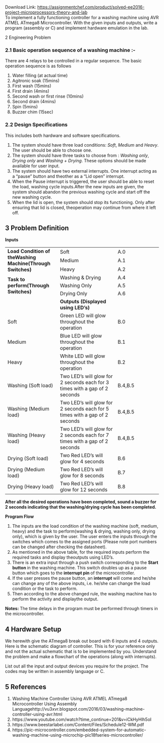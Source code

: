Download Link: https://assignmentchef.com/product/solved-ee2016-project-microprocessors-theory-and-lab
<br>
To implement a fully functioning controller for a washing machine using AVR ATMEL ATmega8 Microcontroller. With the given inputs and outputs, write a program (assembly or C) and implement hardware emulation in the lab.

2          Engineering Problem

<h3>2.1            Basic operation sequence of a washing machine :-</h3>

There are 4 relays to be controlled in a regular sequence. The basic operation sequence is as follows

<ol>

 <li>Water filling (at actual time)</li>

 <li>Agitronic soak (15mins)</li>

 <li>First wash (15mins)</li>

 <li>First drain (4mins)</li>

 <li>Second wash or first rinse (10mins)</li>

 <li>Second drain (4mins)</li>

 <li>Spin (5mins)</li>

 <li>Buzzer chim (15sec)</li>

</ol>

<h3>2.2        Design Specifications</h3>

This includes both hardware and software specifications.

<ol>

 <li>The system should have three load conditions: <em>Soft</em>, <em>Medium </em>and <em>Heavy</em>. The user should be able to choose one.</li>

 <li>The system should have three tasks to choose from : <em>Washing only</em>, <em>Drying only </em>and <em>Washing + Drying</em>. These options should be made available for user input.</li>

 <li>The system should have two external interrupts. One interrupt acting as a “pause” button and theother as a “Lid open” interrupt.</li>

 <li>When the Pause interrupt is triggered, the user should be able to reset the load, washing cycle inputs.After the new inputs are given, the system should abandon the previous washing cycle and start off the new washing cycle.</li>

 <li>When the lid is open, the system should stop its functioning. Only after ensuring that lid is closed, theoperation may continue from where it left off.</li>

</ol>

<h2>3         Problem Definition</h2>

<strong>Inputs</strong>

<table width="572">

 <tbody>

  <tr>

   <td rowspan="3" width="169"><strong>Load Condition of the</strong><strong>Washing Machine</strong><strong>(Through Switches)</strong></td>

   <td width="246">Soft</td>

   <td width="63">A.0</td>

   <td width="94"> </td>

  </tr>

  <tr>

   <td width="246">Medium</td>

   <td width="63">A.1</td>

   <td width="94"> </td>

  </tr>

  <tr>

   <td width="246">Heavy</td>

   <td width="63">A.2</td>

   <td width="94"> </td>

  </tr>

  <tr>

   <td rowspan="3" width="169"><strong>Task to perform</strong><strong>(Through Switches)</strong></td>

   <td width="246">Washing &amp; Drying</td>

   <td width="63">A.4</td>

   <td width="94"> </td>

  </tr>

  <tr>

   <td width="246">Washing Only</td>

   <td width="63">A.5</td>

   <td width="94"> </td>

  </tr>

  <tr>

   <td width="246">Drying Only</td>

   <td width="63">A.6</td>

   <td width="94"> </td>

  </tr>

  <tr>

   <td width="169"> </td>

   <td width="246"><strong>Outputs (Displayed using LED’s)</strong></td>

   <td width="63"> </td>

   <td width="94"> </td>

  </tr>

  <tr>

   <td width="169">Soft</td>

   <td width="246">Green LED will glow throughout the operation</td>

   <td width="63">B.0</td>

   <td width="94"> </td>

  </tr>

  <tr>

   <td width="169">Medium</td>

   <td width="246">Blue LED will glow throughout the operation</td>

   <td width="63">B.1</td>

   <td width="94"> </td>

  </tr>

  <tr>

   <td width="169">Heavy</td>

   <td width="246">White LED will glow throughout the operation</td>

   <td width="63">B.2</td>

   <td width="94"> </td>

  </tr>

  <tr>

   <td width="169">Washing (Soft load)</td>

   <td width="246">Two LED’s will glow for 2 seconds each for 3 times with a gap of 2 seconds</td>

   <td width="63">B.4,B.5</td>

   <td width="94"> </td>

  </tr>

  <tr>

   <td width="169">Washing (Medium load)</td>

   <td width="246">Two LED’s will glow for 2 seconds each for 5 times with a gap of 2 seconds</td>

   <td width="63">B.4,B.5</td>

   <td width="94"> </td>

  </tr>

  <tr>

   <td width="169">Washing (Heavy load)</td>

   <td width="246">Two LED’s will glow for 2 seconds each for 7 times with a gap of 2 seconds</td>

   <td width="63">B.4,B.5</td>

   <td width="94"> </td>

  </tr>

  <tr>

   <td width="169">Drying (Soft load)</td>

   <td width="246">Two Red LED’s will glow for 4 seconds</td>

   <td width="63">B.6</td>

   <td width="94"> </td>

  </tr>

  <tr>

   <td width="169">Drying (Medium load)</td>

   <td width="246">Two Red LED’s will glow for 8 seconds</td>

   <td width="63">B.7</td>

   <td width="94"> </td>

  </tr>

  <tr>

   <td width="169">Drying (Heavy load)</td>

   <td width="246">Two Red LED’s will glow for 12 seconds</td>

   <td width="63">B.8</td>

   <td width="94"> </td>

  </tr>

 </tbody>

</table>

<strong>After all the desired operations have been completed, sound a buzzer for 2 seconds indicating that the washing/drying cycle has been completed.</strong>

<strong>Program Flow</strong>

<ol>

 <li>The inputs are the load condition of the washing machine (soft, medium, heavy) and the task to perform(washing &amp; drying, washing only, drying only), which is given by the user. The user enters the inputs through the switches which comes to the assigned ports (Please note port numbers can be changed after checking the datasheet).</li>

 <li>As mentioned in the above table, for the required inputs perform the required tasks and display theoutputs using LED’s.</li>

 <li>There is an extra input through a push switch corresponding to the <strong>Start button </strong>in the washing machine. This switch doubles up as a pause button which goes to the <strong>interrupt pin </strong>of the microcontroller.</li>

 <li>If the user presses the pause button, an <strong>interrupt </strong>will come and he/she can change any of the above inputs, i.e. he/she can change the load condition or the task to perform.</li>

 <li>Then according to the above changed rule, the washing machine has to perform the activity and displaythe output.</li>

</ol>

<strong>Notes: </strong>The time delays in the program must be performed through timers in the microcontroller.

<h2>4         Hardware Setup</h2>

We herewith give the ATmega8 break out board with 6 inputs and 4 outputs. Here is the schematic diagram of controller. This is for your reference only and not the actual schematic that is to be implemented by you. Understand the problem and make a flowchart of the operations (along with interrupts).

List out all the input and output devices you require for the project. The codes may be written in assembly language or C.

<h2>5       References</h2>

<ol>

 <li>Washing Machine Controller Using AVR ATMEL ATmega8 Microcontroller Using Assembly Languagehttp://vu3xvr.blogspot.com/2016/03/washing-machine-controller-using-avr.html</li>

 <li>https://www.youtube.com/watch?time_continue=201&amp;v=iCkHyHlh5oI</li>

 <li>https://www.beestarlabel.com/Content/Files/Schedule12-WM.pdf</li>

 <li>https://pic-microcontroller.com/embedded-system-for-automatic-washing-machine-using-microchip-pic18fseries-microcontroller/</li>

</ol>